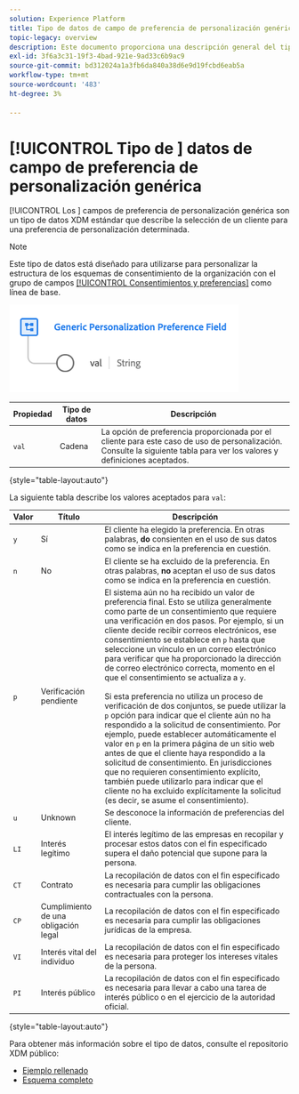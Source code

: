 ```yaml
---
solution: Experience Platform
title: Tipo de datos de campo de preferencia de personalización genérica
topic-legacy: overview
description: Este documento proporciona una descripción general del tipo de datos XDM del campo de preferencia de personalización genérica.
exl-id: 3f6a3c31-19f3-4bad-921e-9ad33c6b9ac9
source-git-commit: bd312024a1a3fb6da840a38d6e9d19fcbd6eab5a
workflow-type: tm+mt
source-wordcount: '483'
ht-degree: 3%

---
```


# [!UICONTROL Tipo de ] datos de campo de preferencia de personalización genérica

[!UICONTROL Los ] campos de preferencia de personalización genérica son un tipo de datos XDM estándar que describe la selección de un cliente para una preferencia de personalización determinada.

>[!NOTE]
>
>Este tipo de datos está diseñado para utilizarse para personalizar la estructura de los esquemas de consentimiento de la organización con el grupo de campos [[!UICONTROL Consentimientos y preferencias]](../field-groups/profile/consents.md) como línea de base.

![](../images/data-types/personalization-field.png)

| Propiedad | Tipo de datos | Descripción |
| --- | --- | --- |
| `val` | Cadena | La opción de preferencia proporcionada por el cliente para este caso de uso de personalización. Consulte la siguiente tabla para ver los valores y definiciones aceptados. |

{style=&quot;table-layout:auto&quot;}

La siguiente tabla describe los valores aceptados para `val`:

| Valor | Título | Descripción |
| --- | --- | --- |
| `y` | Sí | El cliente ha elegido la preferencia. En otras palabras, **do** consienten en el uso de sus datos como se indica en la preferencia en cuestión. |
| `n` | No | El cliente se ha excluido de la preferencia. En otras palabras, **no** aceptan el uso de sus datos como se indica en la preferencia en cuestión. |
| `p` | Verificación pendiente | El sistema aún no ha recibido un valor de preferencia final. Esto se utiliza generalmente como parte de un consentimiento que requiere una verificación en dos pasos. Por ejemplo, si un cliente decide recibir correos electrónicos, ese consentimiento se establece en `p` hasta que seleccione un vínculo en un correo electrónico para verificar que ha proporcionado la dirección de correo electrónico correcta, momento en el que el consentimiento se actualiza a `y`.<br><br>Si esta preferencia no utiliza un proceso de verificación de dos conjuntos, se puede utilizar la  `p` opción para indicar que el cliente aún no ha respondido a la solicitud de consentimiento. Por ejemplo, puede establecer automáticamente el valor en `p` en la primera página de un sitio web antes de que el cliente haya respondido a la solicitud de consentimiento. En jurisdicciones que no requieren consentimiento explícito, también puede utilizarlo para indicar que el cliente no ha excluido explícitamente la solicitud (es decir, se asume el consentimiento). |
| `u` | Unknown | Se desconoce la información de preferencias del cliente. |
| `LI` | Interés legítimo | El interés legítimo de las empresas en recopilar y procesar estos datos con el fin especificado supera el daño potencial que supone para la persona. |
| `CT` | Contrato | La recopilación de datos con el fin especificado es necesaria para cumplir las obligaciones contractuales con la persona. |
| `CP` | Cumplimiento de una obligación legal | La recopilación de datos con el fin especificado es necesaria para cumplir las obligaciones jurídicas de la empresa. |
| `VI` | Interés vital del individuo | La recopilación de datos con el fin especificado es necesaria para proteger los intereses vitales de la persona. |
| `PI` | Interés público | La recopilación de datos con el fin especificado es necesaria para llevar a cabo una tarea de interés público o en el ejercicio de la autoridad oficial. |

{style=&quot;table-layout:auto&quot;}

Para obtener más información sobre el tipo de datos, consulte el repositorio XDM público:

* [Ejemplo rellenado](https://github.com/adobe/xdm/blob/master/components/datatypes/consent/personalization-field.example.1.json)
* [Esquema completo](https://github.com/adobe/xdm/blob/master/components/datatypes/consent/personalization-field.schema.json)

